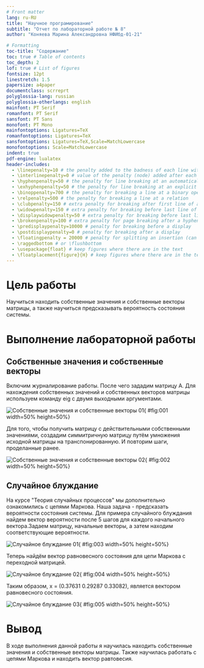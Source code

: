 ```yaml
---
# Front matter
lang: ru-RU
title: "Научное програмирование"
subtitle: "Отчет по лабораторной работе № 8"
author: "Коняева Марина Александровна НФИбд-01-21"

# Formatting
toc-title: "Содержание"
toc: true # Table of contents
toc_depth: 2
lof: true # List of figures
fontsize: 12pt
linestretch: 1.5
papersize: a4paper
documentclass: scrreprt
polyglossia-lang: russian
polyglossia-otherlangs: english
mainfont: PT Serif
romanfont: PT Serif
sansfont: PT Sans
monofont: PT Mono
mainfontoptions: Ligatures=TeX
romanfontoptions: Ligatures=TeX
sansfontoptions: Ligatures=TeX,Scale=MatchLowercase
monofontoptions: Scale=MatchLowercase
indent: true
pdf-engine: lualatex
header-includes:
  - \linepenalty=10 # the penalty added to the badness of each line within a paragraph (no associated penalty node) Increasing the value makes tex try to have fewer lines in the paragraph.
  - \interlinepenalty=0 # value of the penalty (node) added after each line of a paragraph.
  - \hyphenpenalty=50 # the penalty for line breaking at an automatically inserted hyphen
  - \exhyphenpenalty=50 # the penalty for line breaking at an explicit hyphen
  - \binoppenalty=700 # the penalty for breaking a line at a binary operator
  - \relpenalty=500 # the penalty for breaking a line at a relation
  - \clubpenalty=150 # extra penalty for breaking after first line of a paragraph
  - \widowpenalty=150 # extra penalty for breaking before last line of a paragraph
  - \displaywidowpenalty=50 # extra penalty for breaking before last line before a display math
  - \brokenpenalty=100 # extra penalty for page breaking after a hyphenated line
  - \predisplaypenalty=10000 # penalty for breaking before a display
  - \postdisplaypenalty=0 # penalty for breaking after a display
  - \floatingpenalty = 20000 # penalty for splitting an insertion (can only be split footnote in standard LaTeX)
  - \raggedbottom # or \flushbottom
  - \usepackage{float} # keep figures where there are in the text
  - \floatplacement{figure}{H} # keep figures where there are in the text
---
```


# Цель работы

Научиться находить собственные значения и собственные векторы матрицы, а также научиться предсказывать вероятность состояния системы.  

# Выполнение лабораторной работы

## Собственные значения и собственные векторы 

Включим журналирование работы. После чего зададим матрицу А. Для нахождения собственных значений и собственных векторов матрицы используем команду eig с двумя выходными аргументами.

![Собственные значения и собственные векторы 01](image/01.PNG){ #fig:001 width=50% height=50%}  
 
Для того, чтобы получить матрицу с действительными собственными значениями, создадим симмитричную матрицу путём умножения исходной матрицы на транспонированную. И повторим шаги, проделанные ранее.

![Собственные значения и собственные векторы 02](image/02.PNG){ #fig:002 width=50% height=50%}  

## Случайное блуждание 

На курсе "Теория случайных процессов" мы дополнительно ознакомились с цепями Маркова. Наша задача - предсказать вероятности состояния системы. Для примера случайного блуждания найдем вектор вероятности после 5 шагов для каждого начального вектора.Задаем матрицу, начальные векторы, а затем находим соответствующие вероятности.  

![Случайное блуждание 01](image/03.PNG){ #fig:003 width=50% height=50%}  

Теперь найдём вектор равновесного состояния для цепи Маркова с переходной матрицей.  

![Случайное блуждание 02](image/04.PNG){ #fig:004 width=50% height=50%}  

Таким образом, x = (0.37631  0.29287  0.33082), является вектором равновесного состояния.

![Случайное блуждание 03](image/05.PNG){ #fig:005 width=50% height=50%}   
 
# Вывод 
 
В ходе выполнения данной работы я научилась находить собственные значения и собственные векторы матрицы. Также научилась работать с цепями Маркова и находить вектор равтовесия.  